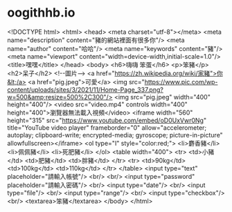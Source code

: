 # oogithhb.io
&lt;!DOCTYPE html> &lt;html>     &lt;head>         &lt;meta charset="utf-8">&lt;/meta>         &lt;meta name="description" content="豬的網站裡面有很多你"/>         &lt;meta name="author" content="哈哈"/>         &lt;meta name="keywords" content="豬"/>         &lt;meta name="viewport" content="width=device-width,initial-scale=1.0"/>         &lt;title>嘿嘿&lt;/title>     &lt;/head>     &lt;body>         &lt;h6>嗨嗨  笨蛋&lt;/h6>         &lt;p>笨豬&lt;/p>         &lt;h2>呆子&lt;/h2>         &lt;!--圖片-->         &lt;a href="https://zh.wikipedia.org/wiki/家豬">你&lt;/a>         &lt;a href="pig.jpeg">可愛&lt;/a>         &lt;img src="https://www.pic.com/wp-content/uploads/sites/3/2021/11/Home-Page_337.png?w=500&amp;resize=500%2C300"/>         &lt;img src="pig.jpeg" width="400" height="400"/>         &lt;video src="video.mp4" controls width="400" height="400">瀏覽器無法載入視頻&lt;/video>         &lt;iframe width="560" height="315" src="https://www.youtube.com/embed/oD0UxVwr0Ng" title="YouTube video player" frameborder="0" allow="accelerometer; autoplay; clipboard-write; encrypted-media; gyroscope; picture-in-picture" allowfullscreen>&lt;/iframe>         &lt;ol type="I" style="color:red;">             &lt;li>麝香豬&lt;/li>             &lt;li>佩佩豬&lt;/li>             &lt;li>死肥豬&lt;/li>         &lt;/ol>         &lt;table width="400">                 &lt;tr>                     &lt;td>小豬&lt;/td>                     &lt;td>肥豬&lt;/td>                     &lt;td>胖豬&lt;/td>                 &lt;/tr>                 &lt;tr>                     &lt;td>90kg&lt;/td>                     &lt;td>100kg&lt;/td>                     &lt;td>110kg&lt;/td>                 &lt;/tr>         &lt;/table>         &lt;input type="text" placeholder="請輸入帳號"/>         &lt;br/>         &lt;br/>         &lt;input type="password" placeholder="請輸入密碼"/>         &lt;br/>         &lt;input type="date"/>         &lt;br/>         &lt;input type="file"/>         &lt;br/>         &lt;input type="range"/>         &lt;br/>         &lt;input type="checkbox"/>         &lt;br/>         &lt;textarea>笨豬&lt;/textarea>     &lt;/body> &lt;/html>
